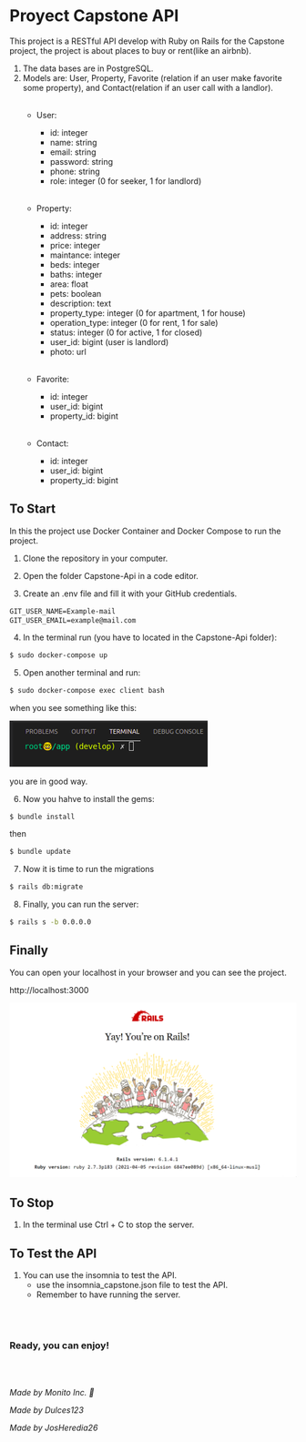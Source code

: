 # Proyect Capstone API

This project is a RESTful API develop with Ruby on Rails for the Capstone project, the project is about places to buy or rent(like an airbnb).


1. The data bases are in PostgreSQL.
2. Models are: User, Property, Favorite (relation if an user make favorite some property), and Contact(relation if an user call with a landlor).
<br></br>
    * User:
        * id: integer
        * name: string
        * email: string
        * password: string
        * phone: string
        * role: integer (0 for seeker, 1 for landlord)
<br></br>
    * Property:
        * id: integer
        * address: string
        * price: integer
        * maintance: integer
        * beds: integer
        * baths: integer
        * area: float
        * pets: boolean
        * description: text
        * property_type: integer (0 for apartment, 1 for house)
        * operation_type: integer (0 for rent, 1 for sale)
        * status: integer (0 for active, 1 for closed)
        * user_id: bigint (user is landlord)
        * photo: url
<br></br>

    * Favorite:
        * id: integer
        * user_id: bigint
        * property_id: bigint
<br></br>
    * Contact:
        * id: integer
        * user_id: bigint
        * property_id: bigint

## To Start

In this the project use Docker Container and Docker Compose to run the project.

1. Clone the repository in your computer.

2. Open the folder Capstone-Api in a code editor.

3. Create an .env file and fill it with your GitHub credentials.

```env
GIT_USER_NAME=Example-mail
GIT_USER_EMAIL=example@mail.com
```
4. In the terminal run (you have to located in the Capstone-Api folder):
```bash
$ sudo docker-compose up
```

5. Open another terminal and run:
```bash
$ sudo docker-compose exec client bash
```
when you see something like this:

<img src="./screen/view1.png">



you are in good way.

6. Now you hahve to install the gems:
```bash
$ bundle install
```
then
```bash
$ bundle update
```

7. Now it is time to run the migrations
```bash
$ rails db:migrate
```

8. Finally, you can run the server:
```bash
$ rails s -b 0.0.0.0
```

## Finally

You can open your localhost in your browser and you can see the project.

http://localhost:3000


<img src="./screen/ror.png">


## To Stop

1. In the terminal use Ctrl + C to stop the server.

## To Test the API

1. You can use the insomnia to test the API.
    * use the insomnia_capstone.json file to test the API.
    * Remember to have running the server.


<br/><br/>
### Ready, you can enjoy!

<br/><br/>

*Made by Monito Inc. 🙊*

*Made by Dulces123*

*Made by JosHeredia26*
